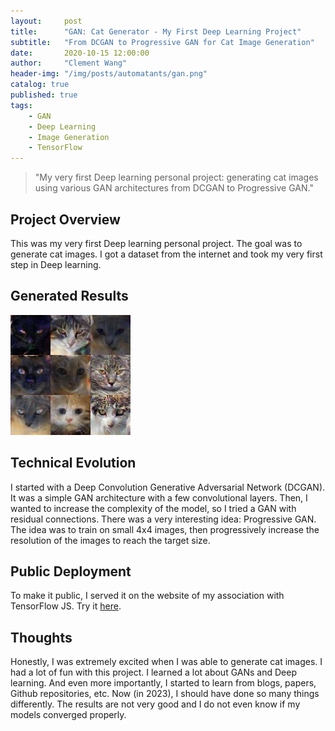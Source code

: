```yaml
---
layout:     post
title:      "GAN: Cat Generator - My First Deep Learning Project"
subtitle:   "From DCGAN to Progressive GAN for Cat Image Generation"
date:       2020-10-15 12:00:00
author:     "Clement Wang"
header-img: "/img/posts/automatants/gan.png"
catalog: true
published: true
tags:
    - GAN
    - Deep Learning
    - Image Generation
    - TensorFlow
---
```


> "My very first Deep learning personal project: generating cat images using various GAN architectures from DCGAN to Progressive GAN."

## Project Overview

This was my very first Deep learning personal project. The goal was to generate cat images. I got a dataset from the internet and took my very first step in Deep learning.

## Generated Results

![Generated cats](/img/posts/automatants/gan.png)

## Technical Evolution

I started with a Deep Convolution Generative Adversarial Network (DCGAN). It was a simple GAN architecture with a few convolutional layers. Then, I wanted to increase the complexity of the model, so I tried a GAN with residual connections. There was a very interesting idea: Progressive GAN. The idea was to train on small 4x4 images, then progressively increase the resolution of the images to reach the target size. 


## Public Deployment

To make it public, I served it on the website of my association with TensorFlow JS. Try it [here](https://automatants.cs-campus.fr/projects/cat-generator).


## Thoughts

Honestly, I was extremely excited when I was able to generate cat images. I had a lot of fun with this project. I learned a lot about GANs and Deep learning. And even more importantly, I started to learn from blogs, papers, Github repositories, etc. Now (in 2023), I should have done so many things differently. The results are not very good and I do not even know if my models converged properly.